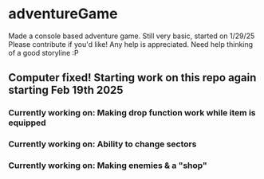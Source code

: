 # adventureGame
Made a console based adventure game. Still very basic, started on 1/29/25
Please contribute if you'd like! Any help is appreciated. Need help thinking of a good storyline :P

## Computer fixed! Starting work on this repo again starting Feb 19th 2025

### Currently working on: Making drop function work while item is equipped
### Currently working on: Ability to change sectors
### Currently working on: Making enemies & a "shop"
